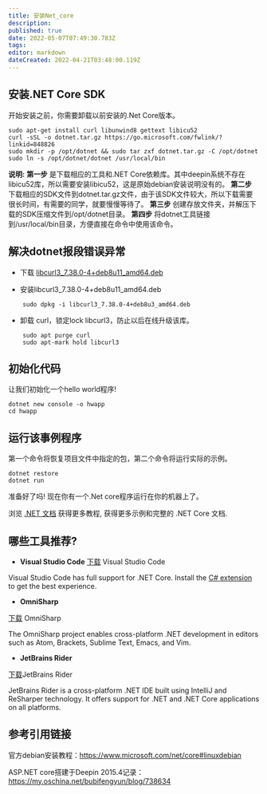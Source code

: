 ```yaml
---
title: 安装Net_core
description: 
published: true
date: 2022-05-07T07:49:30.783Z
tags: 
editor: markdown
dateCreated: 2022-04-21T03:48:00.119Z
---
```


## 安装.NET Core SDK

开始安装之前，你需要卸载以前安装的.Net Core版本。

```
sudo apt-get install curl libunwind8 gettext libicu52
curl -sSL -o dotnet.tar.gz https://go.microsoft.com/fwlink/?linkid=848826
sudo mkdir -p /opt/dotnet && sudo tar zxf dotnet.tar.gz -C /opt/dotnet
sudo ln -s /opt/dotnet/dotnet /usr/local/bin
```

**说明:**
**第一步** 是下载相应的工具和.NET Core依赖库。其中deepin系统不存在libicu52库，所以需要安装libicu52，这是原始debian安装说明没有的。
**第二步** 下载相应的SDK文件到dotnet.tar.gz文件，由于该SDK文件较大，所以下载需要很长时间，有需要的同学，就要慢慢等待了。
**第三步** 创建存放文件夹，并解压下载的SDK压缩文件到/opt/dotnet目录。
**第四步** 将dotnet工具链接到/usr/local/bin目录，方便直接在命令中使用该命令。

## 解决dotnet报段错误异常

- 下载 [libcurl3_7.38.0-4+deb8u11_amd64.deb](http://security.debian.org/debian-security/pool/updates/main/c/curl/libcurl3_7.38.0-4+deb8u11_amd64.deb)

- 安装libcurl3_7.38.0-4+deb8u11_amd64.deb

```
    sudo dpkg -i libcurl3_7.38.0-4+deb8u3_amd64.deb
```

- 卸载 curl，锁定lock libcurl3，防止以后在线升级该库。

```
    sudo apt purge curl
    sudo apt-mark hold libcurl3
```

## 初始化代码

让我们初始化一个hello world程序!

    dotnet new console -o hwapp
    cd hwapp

## 运行该事例程序

第一个命令将恢复项目文件中指定的包，第二个命令将运行实际的示例。

    dotnet restore
    dotnet run

准备好了吗!
现在你有一个.Net core程序运行在你的机器上了。

浏览 [.NET 文档](https://docs.microsoft.com/dotnet/core) 获得更多教程, 获得更多示例和完整的 .NET Core 文档.

## 哪些工具推荐?

- **Visual Studio Code**
[下载](https://code.visualstudio.com/Download?wt.mc_id=DotNet_Home) Visual Studio Code

Visual Studio Code has full support for .NET Core. Install the [C# extension](https://marketplace.visualstudio.com/items?itemName=ms-vscode.csharp) to get the best experience.

- **OmniSharp**

[下载](http://www.omnisharp.net/#integrations) OmniSharp

The OmniSharp project enables cross-platform .NET development in editors such as Atom, Brackets, Sublime Text, Emacs, and Vim.

- **JetBrains Rider**

[下载](https://www.jetbrains.com/rider/download/?utm_source=msnetcoremac&utm_medium=web)JetBrains Rider

JetBrains Rider is a cross-platform .NET IDE built using IntelliJ and ReSharper technology. It offers support for .NET and .NET Core applications on all platforms.

## 参考引用链接

官方debian安装教程：<https://www.microsoft.com/net/core#linuxdebian>

ASP.NET core搭建于Deepin 2015.4记录： <https://my.oschina.net/bubifengyun/blog/738634>
